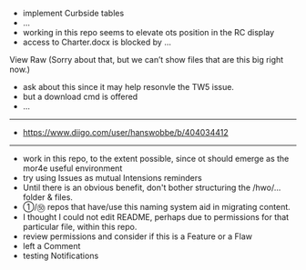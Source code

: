 * implement Curbside tables
* ...
* working in this repo seems to elevate ots position in the RC display
* access to Charter.docx is blocked by ...

View Raw
(Sorry about that, but we can’t show files that are this big right now.)

* ask about this since it may help resonvle the TW5 issue.
* but a download cmd is offered
* ...

<hr>

* https://www.diigo.com/user/hanswobbe/b/404034412

<hr>

* work in this repo, to the extent possible, since ot should emerge as the mor4e useful environment
* try using Issues as mutual Intensions reminders
* Until there is an obvious benefit, don't bother structuring the /hwo/... folder & files.
* ①/㊿ repos that have/use this naming system aid in migrating content.
* I thought I could not edit README, perhaps due to permissions for that particular file, within this repo.
* review permissions and consider if this is a Feature or a Flaw 
* left a Comment
* testing Notifications
